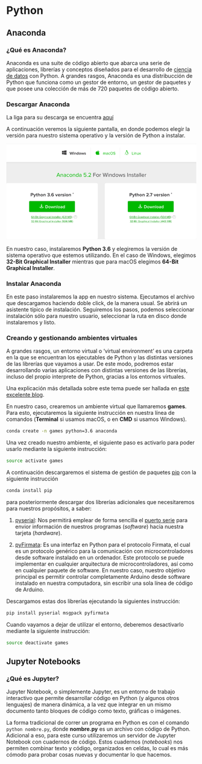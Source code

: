 # Python

## Anaconda

### ¿Qué es Anaconda?
Anaconda es una suite de código abierto que abarca una serie de aplicaciones, librerías y conceptos diseñados para el desarrollo de [ciencia de datos](https://es.wikipedia.org/wiki/Ciencia_de_datos) con Python. A grandes rasgos, Anaconda es una distribucción de Python que funciona como un gestor de entorno, un gestor de paquetes y que posee una colección de más de 720 paquetes de código abierto.

### Descargar Anaconda
La liga para su descarga se encuentra [aquí](https://www.anaconda.com/download/)

A continuación veremos la siguiente pantalla, en donde podemos elegir la versión para nuestro sistema operativo y la versión de Python a instalar. 

![alt text](https://github.com/pjcv89/Python/blob/master/imagenes/anaconda_instructions.png "Logo Title Text 1")

En nuestro caso, instalaremos **Python 3.6** y elegiremos la versión de sistema operativo que estemos utilizando. En el caso de Windows, elegimos **32-Bit Graphical Installer** mientras que para macOS elegimos **64-Bit Graphical Installer**.

### Instalar Anaconda

En este paso instalaremos la app en nuestro sistema. Ejecutamos el archivo que descargamos haciendo doble click, de la manera usual. Se abrirá un asistente típico de instalación. Seguiremos los pasos, podemos seleccionar instalación sólo para nuestro usuario, seleccionar la ruta en disco donde instalaremos y listo.

### Creando y gestionando ambientes virtuales

A grandes rasgos, un entorno virtual o ‘virtual environment’  es una carpeta en la que se encuentran los ejecutables de Python y las distintas versiones de las librerías que vayamos a usar. De este modo, podremos estar desarrollando varias aplicaciones con distintas versiones de las librerías, incluso del propio interprete de Python, gracias a los entornos virtuales.

Una explicación más detallada sobre este tema puede ser hallada en [este excelente blog](https://devnull.wordpress.com/2016/04/18/crear-entorno-virtual-bajo-condapython/).

En nuestro caso, crearemos un ambiente virtual que llamaremos **games**.
Para esto, ejecutaremos la siguiente instrucción en nuestra línea de comandos (**Terminal** si usamos macOS, o en **CMD** si usamos Windows).

```bash
conda create -n games python=3.6 anaconda
```

Una vez creado nuestro ambiente, el siguiente paso es activarlo para poder usarlo mediante la siguiente instrucción:

```bash
source activate games
```

A continuación descargaremos el sistema de gestión de paquetes [pip](https://pypi.org/) con la siguiente instrucción 

```bash
conda install pip
```

para posteriormente descargar dos librerías adicionales que necesitaremos para nuestros propósitos, a saber: 

1. [pyserial](https://github.com/pyserial/pyserial): Nos permitirá emplear de forma sencilla el [puerto serie](https://es.wikipedia.org/wiki/Puerto_serie) para envior información de nuestros programas (_software_) hacia nuestra tarjeta (_hardware_).

2. [pyFirmata](https://github.com/tino/pyFirmata): Es una interfaz en Python para el protocolo Firmata, el cual es un protocolo genérico para la comunicación con microcontroladores desde software instalado en un ordenador. Este protocolo se puede implementar en cualquier arquitectura de microcontroladores, así como en cualquier paquete de software. En nuestro caso, nuestro objetivo principal es permitir controlar completamente Arduino desde software instalado en nuestra computadora, sin escribir una sola línea de código de Arduino.

Descargamos estas dos librerías ejecutando la siguientes instrucción:


```bash
pip install pyserial msgpack pyfirmata
```

Cuando vayamos a dejar de utilizar el entorno, deberemos desactivarlo mediante la siguiente instrucción:

```bash
source deactivate games
```

## Jupyter Notebooks

### ¿Qué es Jupyter?

Jupyter Notebook, o simplemente Jupyter, es un entorno de trabajo interactivo que permite desarrollar código en Python (y algunos otros lenguajes) de manera dinámica, a la vez que integrar en un mismo documento tanto bloques de código como texto, gráficas o imágenes. 

La forma tradicional de correr un programa en Python es con el comando `python nombre.py`, donde **nombre.py** es un archivo con código de Python. Adicional a eso, para este curso utilizaremos un servidor de Jupyter Notebook con cuadernos de código. Estos cuadernos (_notebooks_) nos permiten combinar texto y código, organizados en celdas, lo cual es más cómodo para probar cosas nuevas y documentar lo que hacemos.

